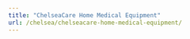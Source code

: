 ```yaml
---
title: "ChelseaCare Home Medical Equipment"
url: /chelsea/chelseacare-home-medical-equipment/
---
```

